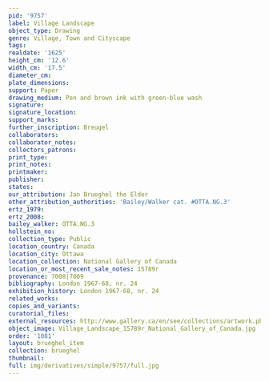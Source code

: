 ```yaml
---
pid: '9757'
label: Village Landscape
object_type: Drawing
genre: Village, Town and Cityscape
tags: 
realdate: '1625'
height_cm: '12.6'
width_cm: '17.5'
diameter_cm: 
plate_dimensions: 
support: Paper
drawing_medium: Pen and brown ink with green-blue wash
signature: 
signature_location: 
support_marks: 
further_inscription: Breugel
collaborators: 
collaborator_notes: 
collectors_patrons: 
print_type: 
print_notes: 
printmaker: 
publisher: 
states: 
our_attribution: Jan Brueghel the Elder
other_attribution_authorities: 'Bailey/Walker cat. #OTTA.NG.3'
ertz_1979: 
ertz_2008: 
bailey_walker: OTTA.NG.3
hollstein_no: 
collection_type: Public
location_country: Canada
location_city: Ottawa
location_collection: National Gallery of Canada
location_or_most_recent_sale_notes: 15789r
provenance: 7008|7009
bibliography: London 1967-68, nr. 24
exhibition_history: London 1967-68, nr. 24
related_works: 
copies_and_variants: 
curatorial_files: 
external_resources: http://www.gallery.ca/en/see/collections/artwork.php?mkey=7806
object_image: Village_Landscape_15789r_National_Gallery_of_Canada.jpg
order: '1081'
layout: brueghel_item
collection: brueghel
thumbnail: 
full: img/derivatives/simple/9757/full.jpg
---
```

